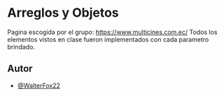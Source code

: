 
# Arreglos y Objetos

Pagina escogida por el grupo: https://www.multicines.com.ec/
Todos los elementos vistos en clase fueron implementados con cada parametro brindado.


## Autor

- [@WalterFox22](https://github.com/WalterFox22)

